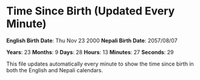 # Time Since Birth (Updated Every Minute)

**English Birth Date**: Thu Nov 23 2000
**Nepali Birth Date**: 2057/08/07

**Years**: 23
**Months**: 9
**Days**: 28
**Hours**: 13
**Minutes**: 27
**Seconds**: 29

This file updates automatically every minute to show the time since birth in both the English and Nepali calendars.
